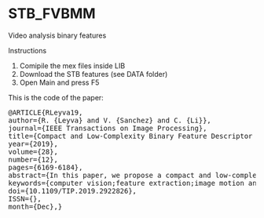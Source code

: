 # STB_FVBMM
Video analysis binary features

Instructions
1. Comipile the mex files inside LIB
2. Download the STB features (see DATA folder)
3. Open Main and press F5

This is the code of the paper:

<pre>@ARTICLE{RLeyva19,
author={R. {Leyva} and V. {Sanchez} and C. {Li}},
journal={IEEE Transactions on Image Processing},
title={Compact and Low-Complexity Binary Feature Descriptor and Fisher Vectors for Video Analytics},
year={2019},
volume={28},
number={12},
pages={6169-6184},
abstract={In this paper, we propose a compact and low-complexity binary feature descriptor for video analytics. Our binary descriptor encodes the motion information of a spatio-temporal support region into a low-dimensional binary string. The descriptor is based on a binning strategy and a construction that binarizes separately the horizontal and vertical motion components of the spatio-temporal support region. We pair our descriptor with a novel Fisher Vector (FV) scheme for binary data to project a set of binary features into a fixed length vector in order to evaluate the similarity between feature sets. We test the effectiveness of our binary feature descriptor with FVs for action recognition, which is one of the most challenging tasks in computer vision, as well as gait recognition and animal behavior clustering. Several experiments on the KTH, UCF50, UCF101, CASIA-B, and TIGdog datasets show that the proposed binary feature descriptor outperforms the state-of-the-art feature descriptors in terms of computational time and memory and storage requirements. When paired with FVs, the proposed feature descriptor attains a very competitive performance, outperforming several state-of-the-art feature descriptors and some methods based on convolutional neural networks.},
keywords={computer vision;feature extraction;image motion analysis;image recognition;pattern clustering;vectors;video signal processing;video analytics;binary descriptor;spatio-temporal support region;low-dimensional binary string;vertical motion components;binary data;binary features;binary feature descriptor;Fisher vector scheme;action recognition;computer vision;gait recognition;animal behavior clustering;Feature extraction;Trajectory;Task analysis;Optical imaging;Encoding;Image coding;Computational complexity;Binary features;video analysis;fisher vectors;CNN},
doi={10.1109/TIP.2019.2922826},
ISSN={},
month={Dec},}
</pre>
